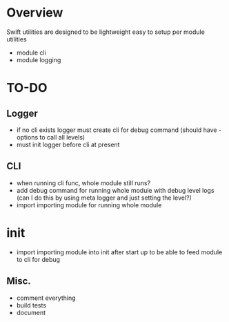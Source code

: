 # Overview
Swift utilities are designed to be lightweight easy to setup per module utilities

* module cli
* module logging

# TO-DO

## Logger
* if no cli exists logger must create cli for debug command (should have - options to call all levels)
* must init logger before cli at present

## CLI
* when running cli func, whole module still runs?
* add debug command for running whole module with debug level logs (can I do this by using meta logger and just setting the level?)
* import importing module for running whole module

# __init__
* import importing module into init after start up to be able to feed module to cli for debug

## Misc.
* comment everything
* build tests
* document